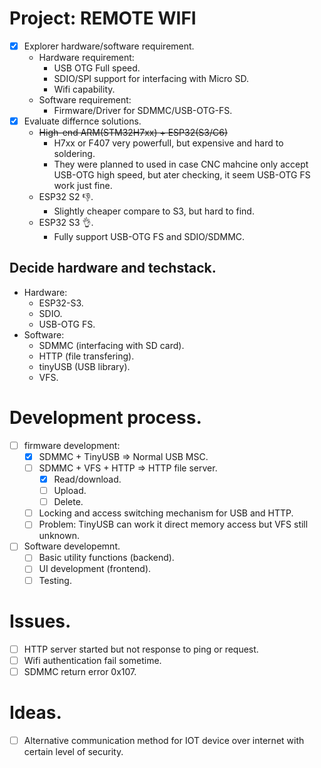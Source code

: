 # Project: REMOTE WIFI
- [x] Explorer hardware/software requirement.
    - Hardware requirement:
        - USB OTG Full speed.
        - SDIO/SPI support for interfacing with Micro SD.
        - Wifi capability.
    - Software requirement:
        - Firmware/Driver for SDMMC/USB-OTG-FS.
- [x] Evaluate differnce solutions.
    - ~~High-end ARM(STM32H7xx) + ESP32(S3/C6)~~
        - H7xx or F407 very powerfull, but expensive and hard to soldering.
        - They were planned to used in case CNC mahcine only accept USB-OTG high speed, but ater checking, it seem USB-OTG FS work just fine.
    - ESP32 S2 👎.
        - Slightly cheaper compare to S3, but hard to find.
    - ESP32 S3 👌.
        - Fully support USB-OTG FS and SDIO/SDMMC.

## Decide hardware and techstack.
- Hardware:
    - ESP32-S3.
    - SDIO.
    - USB-OTG FS.
- Software:
    - SDMMC (interfacing with SD card).
    - HTTP (file transfering).
    - tinyUSB (USB library).
    - VFS.

# Development process.
- [ ] firmware development:
    - [x] SDMMC + TinyUSB => Normal USB MSC.
    - [ ] SDMMC + VFS + HTTP => HTTP file server.
        - [x] Read/download.
        - [ ] Upload.
        - [ ] Delete.
    - [ ] Locking and access switching mechanism for USB and HTTP.
    - [ ] Problem: TinyUSB can work it direct memory access but VFS still unknown.
- [ ] Software developemnt.
    - [ ] Basic utility functions (backend).
    - [ ] UI development (frontend).
    - [ ] Testing.

# Issues.
- [ ] HTTP server started but not response to ping or request.
- [ ] Wifi authentication fail sometime.
- [ ] SDMMC return error 0x107.

# Ideas.
- [ ] Alternative communication method for IOT device over internet with certain level of security.
